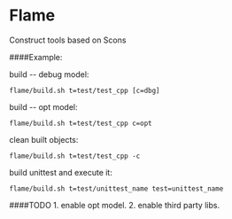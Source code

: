 Flame
=====

Construct tools based on Scons

####Example:

  build -- debug model:

    flame/build.sh t=test/test_cpp [c=dbg]

  build -- opt model:

    flame/build.sh t=test/test_cpp c=opt

  clean built objects:

    flame/build.sh t=test/test_cpp -c

  build unittest and execute it:

    flame/build.sh t=test/unittest_name test=unittest_name


####TODO
	1. enable opt model.
	2. enable third party libs.
